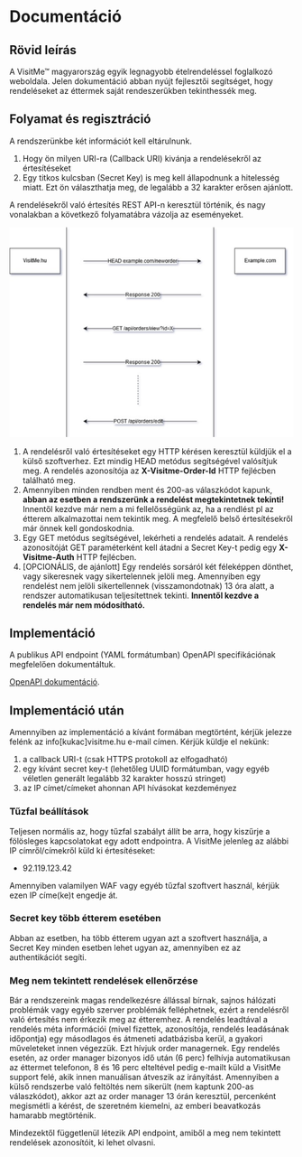 Documentáció
===

## Rövid leírás


A VisitMe™ magyarország egyik legnagyobb ételrendeléssel foglalkozó weboldala. Jelen dokumentáció abban nyújt fejlesztői segítséget, hogy rendeléseket az éttermek saját rendeszerűkben tekinthessék meg.

## Folyamat és regisztráció

A rendszerünkbe két információt kell eltárulnunk.
1. Hogy ön milyen URI-ra (Callback URI) kivánja a rendelésekről az értesítéseket
2. Egy titkos kulcsban (Secret Key) is meg kell állapodnunk a hitelesség miatt. Ezt ön választhatja meg, de legalább a 32 karakter erősen ajánlott.

A rendelésekről való értesítés REST API-n keresztül történik, és nagy vonalakban a következő folyamatábra vázolja az eseményeket.

![image flow](images/flow.jpg)

1. A rendelésről való értesítéseket egy HTTP kérésen keresztül küldjük el a külső szoftverhez. Ezt mindig HEAD metódus segítségével valósítjuk meg. A rendelés azonosítója az __X-Visitme-Order-Id__ HTTP fejlécben található meg.
2. Amennyiben minden rendben ment és 200-as válaszkódot kapunk, __abban az esetben a rendszerünk a rendelést megtekintetnek tekinti!__ Innentől kezdve már nem a mi fellelősségünk az, ha a rendlést pl az étterem alkalmazottai nem tekintik meg. A megfelelő belső értesítésekről már önnek kell gondoskodnia.
3. Egy GET metódus segítségével, lekérheti a rendelés adatait. A rendelés azonosítóját GET paraméterként kell átadni a Secret Key-t pedig egy __X-Visitme-Auth__ HTTP fejlécben.
4. [OPCIONÁLIS, de ajánlott] Egy rendelés sorsáról két féleképpen dönthet, vagy sikeresnek vagy sikertelennek jelöli meg. Amennyiben egy rendelést nem jelöli sikertellennek (visszamondotnak) 13 óra alatt, a rendszer automatikusan teljesítettnek tekinti. __Innentől kezdve a rendelés már nem módosítható.__

## Implementáció

A publikus API endpoint (YAML formátumban) OpenAPI specifikációnak megfelelően dokumentáltuk.

[OpenAPI dokumentáció](openapi/api-documentation.yaml).

## Implementáció után

Amennyiben az implementáció a kívánt formában megtörtént, kérjük jelezze felénk az info[kukac]visitme.hu e-mail címen. Kérjük küldje el nekünk:

1. a callback URI-t (csak HTTPS protokoll az elfogadható)
2. egy kívánt secret key-t (lehetőleg UUID formátumban, vagy egyéb véletlen generált legalább 32 karakter hosszú stringet)
3. az IP címet/címeket ahonnan API hívásokat kezdeményez


### Tűzfal beállítások

Teljesen normális az, hogy tűzfal szabályt állít be arra, hogy kiszűrje a fölösleges kapcsolatokat egy adott endpointra. A VisitMe jelenleg az alábbi IP címről/címekről küld ki értesítéseket:

* 92.119.123.42

Amennyiben valamilyen WAF vagy egyéb tűzfal szoftvert használ, kérjük ezen IP címe(ke)t engedje át.

### Secret key több étterem esetében


Abban az esetben, ha több étterem ugyan azt a szoftvert használja, a Secret Key minden esetben lehet ugyan az, amennyiben ez az authentikációt segíti.

### Meg nem tekintett rendelések ellenőrzése

Bár a rendszereink magas rendelkezésre állással bírnak, sajnos hálózati problémák vagy egyéb szerver problémák felléphetnek, ezért a rendelésről való értesítés nem érkezik meg az étteremhez. A rendelés leadtával a rendelés méta információi (mivel fizettek, azonosítója, rendelés leadásának időpontja) egy másodlagos és átmeneti adatbázisba kerül, a gyakori műveleteket innen végezzük. Ezt hívjuk order managernek. Egy rendelés esetén, az order manager bizonyos idő után (6 perc) felhívja automatikusan az éttermet telefonon, 8 és 16 perc elteltével pedig e-mailt küld a VisitMe support felé, akik innen manuálisan átveszik az irányítást.
Amennyiben a külső rendszerbe való feltöltés nem sikerült (nem kaptunk 200-as válaszkódot), akkor azt az order manager 13 órán keresztül, percenként megismétli a kérést, de szeretném kiemelni, az emberi beavatkozás hamarabb megtörténik.

Mindezektől függetlenül létezik API endpoint, amiből a meg nem tekintett rendelések azonosítóit, ki lehet olvasni.
